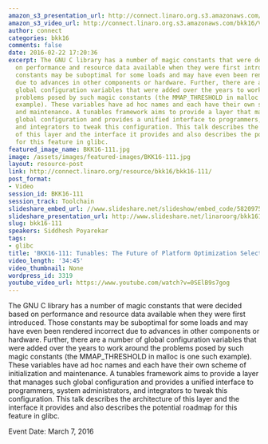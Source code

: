```yaml
---
amazon_s3_presentation_url: http://connect.linaro.org.s3.amazonaws.com/bkk16/Presentations/Monday/BKK16-111.pdf
amazon_s3_video_url: http://connect.linaro.org.s3.amazonaws.com/bkk16/Videos/Monday/BKK16-111%20Tuneable%20-%20The%20Future%20of%20Platform%20Optimisation%20Selection%20in%20glibc.mp4
author: connect
categories: bkk16
comments: false
date: 2016-02-22 17:20:36
excerpt: The GNU C library has a number of magic constants that were decided based
  on performance and resource data available when they were first introduced. Those
  constants may be suboptimal for some loads and may have even been rendered incorrect
  due to advances in other components or hardware. Further, there are a number of
  global configuration variables that were added over the years to work around the
  problems posed by such magic constants (the MMAP_THRESHOLD in malloc is one such
  example). These variables have ad hoc names and each have their own scheme of initialization
  and maintenance. A tunables framework aims to provide a layer that manages such
  global configuration and provides a unified interface to programmers, system administrators,
  and integrators to tweak this configuration. This talk describes the architecture
  of this layer and the interface it provides and also describes the potential roadmap
  for this feature in glibc.
featured_image_name: BKK16-111.jpg
image: /assets/images/featured-images/BKK16-111.jpg
layout: resource-post
link: http://connect.linaro.org/resource/bkk16/bkk16-111/
post_format:
- Video
session_id: BKK16-111
session_track: Toolchain
slideshare_embed_url: //www.slideshare.net/slideshow/embed_code/58209754
slideshare_presentation_url: http://www.slideshare.net/linaroorg/bkk16111-tunables-the-future-of-platform-optimization-selection-in-glibc
slug: bkk16-111
speakers: Siddhesh Poyarekar
tags:
- glibc
title: 'BKK16-111: Tunables: The Future of Platform Optimization Selection in glibc'
video_length: '34:45'
video_thumbnail: None
wordpress_id: 3319
youtube_video_url: https://www.youtube.com/watch?v=0SElB9s7gog
---
```


The GNU C library has a number of magic constants that were decided based on performance and resource data available when they were first introduced. Those constants may be suboptimal for some loads and may have even been rendered incorrect due to advances in other components or hardware. Further, there are a number of global configuration variables that were added over the years to work around the problems posed by such magic constants (the MMAP_THRESHOLD in malloc is one such example). These variables have ad hoc names and each have their own scheme of initialization and maintenance. A tunables framework aims to provide a layer that manages such global configuration and provides a unified interface to programmers, system administrators, and integrators to tweak this configuration. This talk describes the architecture of this layer and the interface it provides and also describes the potential roadmap for this feature in glibc.

Event Date: March 7, 2016
